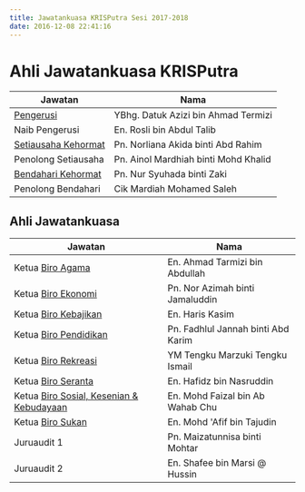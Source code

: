 ```yaml
---
title: Jawatankuasa KRISPutra Sesi 2017-2018 
date: 2016-12-08 22:41:16
---
```

# Ahli Jawatankuasa KRISPutra
Jawatan                                             |Nama
----------------------------------------------------|-----
[Pengerusi](/jawatankuasa/pengerusi/)               |YBhg. Datuk Azizi bin Ahmad Termizi
Naib Pengerusi                                      |En. Rosli bin Abdul Talib
[Setiausaha Kehormat](/jawatankuasa/setiausaha)     |Pn. Norliana Akida binti Abd Rahim
Penolong Setiausaha                                 |Pn. Ainol Mardhiah binti Mohd Khalid
[Bendahari Kehormat](/jawatankuasa/bendahari)       |Pn. Nur Syuhada binti Zaki
Penolong Bendahari                                  |Cik Mardiah Mohamed Saleh
## Ahli Jawatankuasa           
Jawatan                                                 |Nama
--------------------------------------------------------|-----
Ketua [Biro Agama](/jawatankuasa/biro-agama/)           |En. Ahmad Tarmizi bin Abdullah
Ketua [Biro Ekonomi](/jawatankuasa/biro-ekonomi/)       |Pn. Nor Azimah binti Jamaluddin
Ketua [Biro Kebajikan](/jawatankuasa/biro-kebajikan/)   |En. Haris Kasim
Ketua [Biro Pendidikan](/jawatankuasa/biro-pendidikan/) |Pn. Fadhlul Jannah binti Abd Karim
Ketua [Biro Rekreasi](/jawatankuasa/biro-rekreasi/)     |YM Tengku Marzuki Tengku Ismail
Ketua [Biro Seranta](/jawatankuasa/biro-seranta/)       |En. Hafidz bin Nasruddin
Ketua [Biro Sosial, Kesenian & Kebudayaan](/jawatankuasa/biro-sosial-kesenian-kebudayaan/) |En. Mohd Faizal bin Ab Wahab Chu
Ketua [Biro Sukan](/jawatankuasa/biro-sukan/)           |En. Mohd 'Afif bin Tajudin
Juruaudit 1                                             |Pn. Maizatunnisa binti Mohtar
Juruaudit 2                                             |En. Shafee bin Marsi @ Hussin